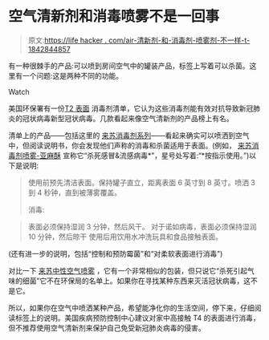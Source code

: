 # 空气清新剂和消毒喷雾不是一回事

> 原文:[https://life hacker . com/air-清新剂-和-消毒剂-喷雾剂-不一样-t-1842844857](https://lifehacker.com/air-freshener-and-disinfectant-spray-are-not-the-same-t-1842844857)

有一种很棘手的产品:可以喷到房间空气中的罐装产品，标签上写着可以杀菌。这里有一个问题:这是两种不同的功能。

Watch

美国环保署有一份[T2 表面](https://www.epa.gov/pesticide-registration/list-n-disinfectants-use-against-sars-cov-2) 消毒剂清单，它认为这些消毒剂能有效对抗导致新冠肺炎的冠状病毒新型冠状病毒。几款看起来像空气清新剂的产品榜上有名。

清单上的产品——包括这里的 [来苏消毒剂系列](https://www.lysol.com/disinfectant-spray/disinfectant-spray/)——看起来确实可以喷洒到空气中，但阅读说明书，你会发现他们声称的消毒和杀菌适用于表面。(例如， [来苏消毒剂喷雾-亚麻酥](https://www.lysol.com/products/disinfectant-spray/lysol-disinfectant-spray-crisp-linen/) 宣称它“杀死感冒&流感病毒*”，星号处写着:“*按指示使用。”)以下是说明:

> 使用前预先清洁表面。保持罐子直立，距离表面 6 英寸到 8 英寸。喷洒 3 到 4 秒钟，直到被薄雾覆盖。
> 
> 消毒:

> 表面必须保持湿润 3 分钟，然后风干。
> 对于诺如病毒，表面必须保持湿润 10 分钟，然后晾干
> 使用后用饮用水冲洗玩具和食品接触表面。

(还有进一步的说明，包括“控制和预防霉菌”和“对柔软表面进行消毒”)

对比一下 [来苏中性空气喷雾](https://www.lysol.com/products/disinfectant-spray/lysol-neutra-air-sanitizing-spray-fresh/) ，它有一个非常相似的包装，但只说它“杀死引起气味的细菌”它不在环保局的名单上。如果你在寻找某种东西来灭活冠状病毒，这不是它。

所以，如果你在空气中喷洒某种产品，希望能净化你的生活空间，停下来，仔细阅读标签上的说明。美国疾病预防控制中心建议对家中高接触 T4 的表面进行消毒，但不推荐使用空气清新剂来保护自己免受新冠肺炎病毒的侵害。